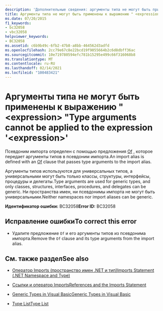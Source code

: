 ```yaml
---
description: 'Дополнительные сведения: аргументы типа не могут быть применены к выражению " <expression> "'
title: Аргументы типа не могут быть применены к выражению " <expression> "
ms.date: 07/20/2015
f1_keywords:
- bc32058
- vbc32058
helpviewer_keywords:
- BC32058
ms.assetid: c6b9b49c-6fb2-47b8-a8bb-464562d3adfd
ms.openlocfilehash: 2cc79e67c8e22bcd19f9055664b2c6d8dbff36ac
ms.sourcegitcommit: 10e719780594efc781b15295e499c66f316068b8
ms.translationtype: MT
ms.contentlocale: ru-RU
ms.lasthandoff: 02/14/2021
ms.locfileid: "100483421"
---
```

# <a name="type-arguments-cannot-be-applied-to-the-expression-expression"></a><span data-ttu-id="6d099-103">Аргументы типа не могут быть применены к выражению " \<expression> "</span><span class="sxs-lookup"><span data-stu-id="6d099-103">Type arguments cannot be applied to the expression '\<expression>'</span></span>

<span data-ttu-id="6d099-104">Псевдоним импорта определен с помощью предложения [Of](../language-reference/statements/of-clause.md) , которое передает аргументы типов в псевдоним импорта.</span><span class="sxs-lookup"><span data-stu-id="6d099-104">An import alias is defined with an [Of](../language-reference/statements/of-clause.md) clause that passes type arguments to the import alias.</span></span>  
  
 <span data-ttu-id="6d099-105">Аргументы типов используются для универсальных типов, а универсальными могут быть только классы, структуры, интерфейсы, процедуры и делегаты.</span><span class="sxs-lookup"><span data-stu-id="6d099-105">Type arguments are used for generic types, and only classes, structures, interfaces, procedures, and delegates can be generic.</span></span> <span data-ttu-id="6d099-106">Ни пространства имен, ни псевдонимы импорта не могут быть универсальными.</span><span class="sxs-lookup"><span data-stu-id="6d099-106">Neither namespaces nor import aliases can be generic.</span></span>  
  
 <span data-ttu-id="6d099-107">**Идентификатор ошибки:** BC32058</span><span class="sxs-lookup"><span data-stu-id="6d099-107">**Error ID:** BC32058</span></span>  
  
## <a name="to-correct-this-error"></a><span data-ttu-id="6d099-108">Исправление ошибки</span><span class="sxs-lookup"><span data-stu-id="6d099-108">To correct this error</span></span>  
  
- <span data-ttu-id="6d099-109">Удалите предложение `Of` и его аргументы типов из псевдонима импорта.</span><span class="sxs-lookup"><span data-stu-id="6d099-109">Remove the `Of` clause and its type arguments from the import alias.</span></span>  
  
## <a name="see-also"></a><span data-ttu-id="6d099-110">См. также раздел</span><span class="sxs-lookup"><span data-stu-id="6d099-110">See also</span></span>

- [<span data-ttu-id="6d099-111">Оператор Imports (пространство имен .NET и тип)</span><span class="sxs-lookup"><span data-stu-id="6d099-111">Imports Statement (.NET Namespace and Type)</span></span>](../language-reference/statements/imports-statement-net-namespace-and-type.md)
- [<span data-ttu-id="6d099-112">Ссылки и оператор Imports</span><span class="sxs-lookup"><span data-stu-id="6d099-112">References and the Imports Statement</span></span>](../programming-guide/program-structure/references-and-the-imports-statement.md)

- [<span data-ttu-id="6d099-113">Generic Types in Visual Basic</span><span class="sxs-lookup"><span data-stu-id="6d099-113">Generic Types in Visual Basic</span></span>](../programming-guide/language-features/data-types/generic-types.md)
- [<span data-ttu-id="6d099-114">Type List</span><span class="sxs-lookup"><span data-stu-id="6d099-114">Type List</span></span>](../language-reference/statements/type-list.md)
